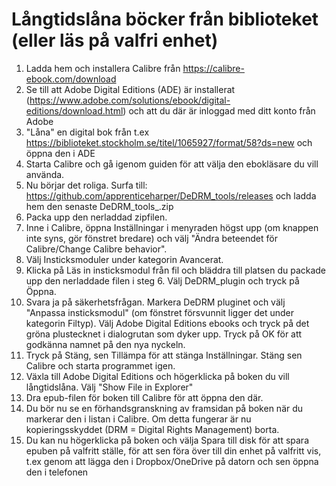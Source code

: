 # Långtidslåna böcker från biblioteket (eller läs på valfri enhet)

1. Ladda hem och installera Calibre från https://calibre-ebook.com/download
2. Se till att Adobe Digital Editions (ADE) är installerat (https://www.adobe.com/solutions/ebook/digital-editions/download.html) och att du där är inloggad med ditt konto från Adobe
3. "Låna" en digital bok från t.ex https://biblioteket.stockholm.se/titel/1065927/format/58?ds=new och öppna den i ADE
4. Starta Calibre och gå igenom guiden för att välja den ebokläsare du vill använda.
5. Nu börjar det roliga.
Surfa till: https://github.com/apprenticeharper/DeDRM_tools/releases och ladda hem den senaste DeDRM_tools_<version>.zip
6. Packa upp den nerladdad zipfilen.
7. Inne i Calibre, öppna Inställningar i menyraden högst upp (om knappen inte syns, gör fönstret bredare) och välj "Ändra beteendet för Calibre/Change Calibre behavior".
8. Välj Insticksmoduler under kategorin Avancerat.
9. Klicka på Läs in insticksmodul från fil och bläddra till platsen du packade upp den nerladdade filen i steg 6. Välj DeDRM_plugin och tryck på Öppna.
10. Svara ja på säkerhetsfrågan. Markera DeDRM pluginet och välj "Anpassa insticksmodul" (om fönstret försvunnit ligger det under kategorin Filtyp). Välj Adobe Digital Editions ebooks och tryck på det gröna plustecknet i dialogrutan som dyker upp. Tryck på OK för att godkänna namnet på den nya nyckeln. 
11. Tryck på Stäng, sen Tillämpa för att stänga Inställningar. Stäng sen Calibre och starta programmet igen.
12. Växla till Adobe Digital Editions och högerklicka på boken du vill långtidslåna. Välj "Show File in Explorer"
13. Dra epub-filen för boken till Calibre för att öppna den där.
14. Du bör nu se en förhandsgranskning av framsidan på boken när du markerar den i listan i Calibre. Om detta fungerar är nu kopieringsskyddet (DRM = Digital Rights Management) borta.
15.  Du kan nu högerklicka på boken och välja Spara till disk för att spara epuben på valfritt ställe, för att sen föra över till din enhet på valfritt vis, t.ex genom att lägga den i Dropbox/OneDrive på datorn och sen öppna den i telefonen
